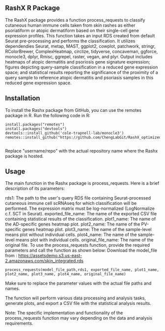 ## RashX R Package
The RashX package provides a function process_requests to classify cutaneous human immune cells taken from skin rashes as either psoriatiform or atopic dermatiform based on their single-cell gene expression profiles. This function takes an input RDS created from default Seurat pre-processing and performs the classification.  It utilizes dependendies Seurat, metap, MAST, ggplot2, cowplot, patchwork, stringr, RColorBrewer, ComplexHeatmap, circlize, tidyverse, concaveman, ggforce, monocle3, dplyr, Rmisc, ggrepel, raster, vegan, and plyr.  Output includes heatmaps of atopic dermatitis and psoriosis gene signature expression; figures depicting query-sample classification in a reduced gene expression space; and statistical results reporting the significance of the proximity of a query sample to reference atopic dermatitis and psoriasis samples in this reduced gene expression space.

## Installation
To install the Rashx package from GitHub, you can use the remotes package in R. Run the following code in R:

```
install.packages("remotes")
install.packages("devtools")
devtools::install_github('cole-trapnell-lab/monocle3')
remotes::install_github("https://github.com/ChengLabGit/RashX_optimized.git")


```

Replace "username/repo" with the actual repository name where the Rashx package is hosted.

## Usage
The main function in the Rashx package is process_requests. Here is a brief description of its parameters:

rds1: The path to the user's query RDS file containing Seurat-processed cutaneous immune cell scRNAseq for which classification will be performed.  The expression matrix must be log-normalized (LogNormalize c.f. SCT in Seurat).
exported_file_name: The name of the exported CSV file containing statistical results of the classification.
plot1_name: The name of the AD-specific genes heatmap plot.
plot2_name: The name of the PV-specific genes heatmap plot.
plot3_name: The name of the sample-level means plot without individual cells.
plot4_name: The name of the sample-level means plot with individual cells.
original_file_name: The name of the original file.
To use the process_requests function, provide the required parameters and call the function as shown below:
Download the model_file from : https://assetsdemo.s3.us-east-2.amazonaws.com/skin_integrated.rds
 
```
process_requests(model_file_path,rds1, exported_file_name, plot1_name, plot2_name, plot3_name, plot4_name, original_file_name)
```
Make sure to replace the parameter values with the actual file paths and names.

The function will perform various data processing and analysis tasks, generate plots, and export a CSV file with the statistical analysis results.

Note: The specific implementation and functionality of the process_requests function may vary depending on the data and analysis requirements.
